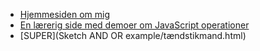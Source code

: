  - [Hjemmesiden om mig](Hjemmeside/index.html)
 - [En lærerig side med demoer om JavaScript operationer](JavaScriptOpretationer/jsOperationerRedirect.html)
 - [SUPER](Sketch AND OR example/tændstikmand.html)